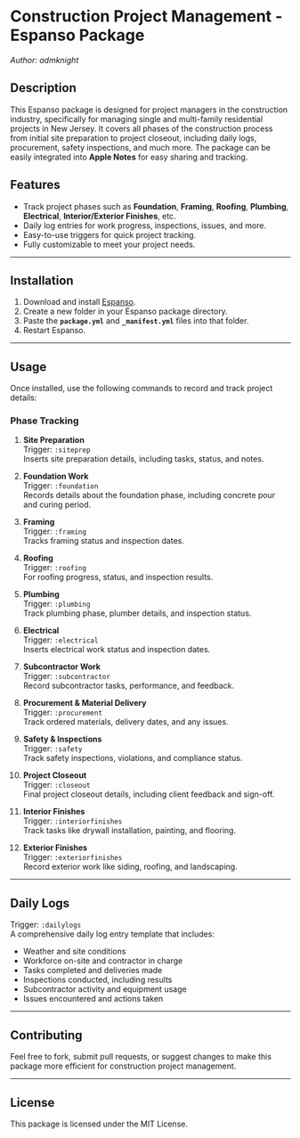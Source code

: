 # Construction Project Management - Espanso Package
*Author: admknight*

## Description
This Espanso package is designed for project managers in the construction industry, specifically for managing single and multi-family residential projects in New Jersey. It covers all phases of the construction process from initial site preparation to project closeout, including daily logs, procurement, safety inspections, and much more. The package can be easily integrated into **Apple Notes** for easy sharing and tracking.

## Features
- Track project phases such as **Foundation**, **Framing**, **Roofing**, **Plumbing**, **Electrical**, **Interior/Exterior Finishes**, etc.
- Daily log entries for work progress, inspections, issues, and more.
- Easy-to-use triggers for quick project tracking.
- Fully customizable to meet your project needs.

---

## Installation
1. Download and install [Espanso](https://espanso.org/).
2. Create a new folder in your Espanso package directory.
3. Paste the **`package.yml`** and **`_manifest.yml`** files into that folder.
4. Restart Espanso.

---

## Usage

Once installed, use the following commands to record and track project details:

### **Phase Tracking**
1. **Site Preparation**  
   Trigger: `:siteprep`  
   Inserts site preparation details, including tasks, status, and notes.

2. **Foundation Work**  
   Trigger: `:foundation`  
   Records details about the foundation phase, including concrete pour and curing period.

3. **Framing**  
   Trigger: `:framing`  
   Tracks framing status and inspection dates.

4. **Roofing**  
   Trigger: `:roofing`  
   For roofing progress, status, and inspection results.

5. **Plumbing**  
   Trigger: `:plumbing`  
   Track plumbing phase, plumber details, and inspection status.

6. **Electrical**  
   Trigger: `:electrical`  
   Inserts electrical work status and inspection dates.

7. **Subcontractor Work**  
   Trigger: `:subcontractor`  
   Record subcontractor tasks, performance, and feedback.

8. **Procurement & Material Delivery**  
   Trigger: `:procurement`  
   Track ordered materials, delivery dates, and any issues.

9. **Safety & Inspections**  
   Trigger: `:safety`  
   Track safety inspections, violations, and compliance status.

10. **Project Closeout**  
    Trigger: `:closeout`  
    Final project closeout details, including client feedback and sign-off.

11. **Interior Finishes**  
    Trigger: `:interiorfinishes`  
    Track tasks like drywall installation, painting, and flooring.

12. **Exterior Finishes**  
    Trigger: `:exteriorfinishes`  
    Record exterior work like siding, roofing, and landscaping.

---

## **Daily Logs**
Trigger: `:dailylogs`  
A comprehensive daily log entry template that includes:
- Weather and site conditions
- Workforce on-site and contractor in charge
- Tasks completed and deliveries made
- Inspections conducted, including results
- Subcontractor activity and equipment usage
- Issues encountered and actions taken

---

## Contributing
Feel free to fork, submit pull requests, or suggest changes to make this package more efficient for construction project management.

---

## License
This package is licensed under the MIT License.
